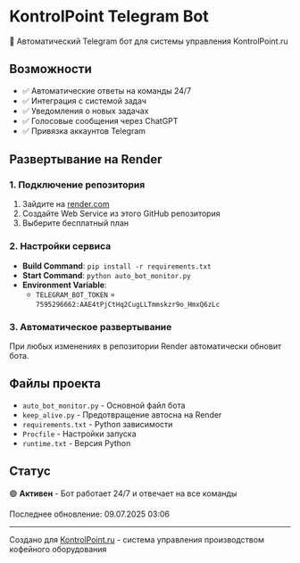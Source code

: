 # KontrolPoint Telegram Bot

🤖 Автоматический Telegram бот для системы управления KontrolPoint.ru

## Возможности

- ✅ Автоматические ответы на команды 24/7
- ✅ Интеграция с системой задач
- ✅ Уведомления о новых задачах
- ✅ Голосовые сообщения через ChatGPT
- ✅ Привязка аккаунтов Telegram

## Развертывание на Render

### 1. Подключение репозитория
1. Зайдите на [render.com](https://render.com)
2. Создайте Web Service из этого GitHub репозитория
3. Выберите бесплатный план

### 2. Настройки сервиса
- **Build Command**: `pip install -r requirements.txt`
- **Start Command**: `python auto_bot_monitor.py`
- **Environment Variable**: 
  - `TELEGRAM_BOT_TOKEN` = `7595296662:AAE4tPjCtHq2CugLLTmmskzr9o_HmxQ6zLc`

### 3. Автоматическое развертывание
При любых изменениях в репозитории Render автоматически обновит бота.

## Файлы проекта

- `auto_bot_monitor.py` - Основной файл бота
- `keep_alive.py` - Предотвращение автосна на Render
- `requirements.txt` - Python зависимости
- `Procfile` - Настройки запуска
- `runtime.txt` - Версия Python

## Статус

🟢 **Активен** - Бот работает 24/7 и отвечает на все команды

Последнее обновление: 09.07.2025 03:06

---
Создано для [KontrolPoint.ru](https://kontrolpoint.ru) - система управления производством кофейного оборудования

